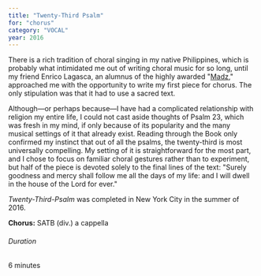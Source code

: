 ```yaml
---
title: "Twenty-Third Psalm"
for: "chorus"
category: "VOCAL"
year: 2016
---
```


There is a rich tradition of choral singing in my native Philippines, which is probably what intimidated me out of writing choral music for so long, until my friend Enrico Lagasca, an alumnus of the highly awarded "[Madz](http://www.philippinemadrigalsingers.com/)," approached me with the opportunity to write my first piece for chorus. The only stipulation was that it had to use a sacred text.

Although—or perhaps because—I have had a complicated relationship with religion my entire life, I could not cast aside thoughts of Psalm 23, which was fresh in my mind, if only because of its popularity and the many musical settings of it that already exist. Reading through the Book only confirmed my instinct that out of all the psalms, the twenty-third is most universally compelling. My setting of it is straightforward for the most part, and I chose to focus on familiar choral gestures rather than to experiment, but half of the piece is devoted solely to the final lines of the text: "Surely goodness and mercy shall follow me all the days of my life: and I will dwell in the house of the Lord for ever."

_Twenty-Third-Psalm_ was completed in New York City in the summer of 2016.

**Chorus:** SATB (div.) a cappella

###### Duration
 6 minutes